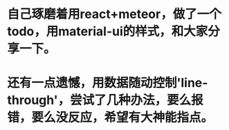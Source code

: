 # 自己琢磨着用react+meteor，做了一个todo，用material-ui的样式，和大家分享一下。
# 还有一点遗憾，用数据随动控制'line-through'，尝试了几种办法，要么报错，要么没反应，希望有大神能指点。

